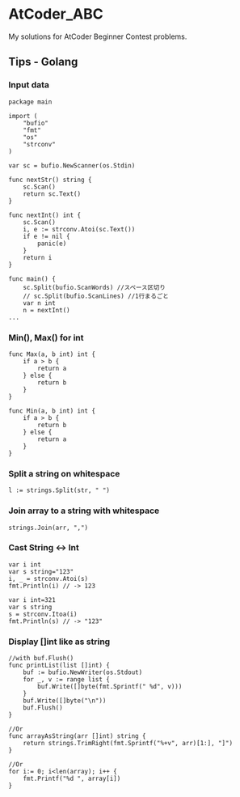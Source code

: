 # AtCoder_ABC
My solutions for AtCoder Beginner Contest problems.

## Tips - Golang
### Input data
```
package main

import (
	"bufio"
	"fmt"
	"os"
	"strconv"
)

var sc = bufio.NewScanner(os.Stdin)

func nextStr() string {
	sc.Scan()
	return sc.Text()
}

func nextInt() int {
	sc.Scan()
	i, e := strconv.Atoi(sc.Text())
	if e != nil {
		panic(e)
	}
	return i
}

func main() {
	sc.Split(bufio.ScanWords) //スペース区切り
	// sc.Split(bufio.ScanLines) //1行まるごと
	var n int
	n = nextInt()
...
```

### Min(), Max() for int
```
func Max(a, b int) int {
	if a > b {
		return a
	} else {
		return b
	}
}

func Min(a, b int) int {
	if a > b {
		return b
	} else {
		return a
	}
}
```

### Split a string on whitespace
```
l := strings.Split(str, " ")
```


### Join array to a string with whitespace
```
strings.Join(arr, ",")
```
### Cast String <-> Int
```
var i int
var s string="123"
i, _ = strconv.Atoi(s)
fmt.Println(i) // -> 123
```
```
var i int=321
var s string
s = strconv.Itoa(i)
fmt.Println(s) // -> "123"
```

### Display []int like as string
```
//with buf.Flush()
func printList(list []int) {
	buf := bufio.NewWriter(os.Stdout)
	for _, v := range list {
		buf.Write([]byte(fmt.Sprintf(" %d", v)))
	}
	buf.Write([]byte("\n"))
	buf.Flush()
}

//Or
func arrayAsString(arr []int) string {
	return strings.TrimRight(fmt.Sprintf("%+v", arr)[1:], "]")
}

//Or
for i:= 0; i<len(array); i++ {
	fmt.Printf("%d ", array[i])
}


```
